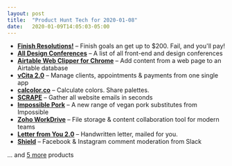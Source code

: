 ```yaml
---
layout: post
title:  "Product Hunt Tech for 2020-01-08"
date:   2020-01-09T14:05:03-05:00
---
```


* **[Finish Resolutions!](https://www.producthunt.com/posts/finish-resolutions?utm_campaign=producthunt-api&utm_medium=api&utm_source=Application%3A+Daily+Digest+RSS+%28ID%3A+3202%29)** – Finish goals an get up to $200. Fail, and you'll pay!
* **[All Design Conferences](https://www.producthunt.com/posts/all-design-conferences?utm_campaign=producthunt-api&utm_medium=api&utm_source=Application%3A+Daily+Digest+RSS+%28ID%3A+3202%29)** – A list of all front-end and design conferences
* **[Airtable Web Clipper for Chrome](https://www.producthunt.com/posts/airtable-web-clipper-for-chrome?utm_campaign=producthunt-api&utm_medium=api&utm_source=Application%3A+Daily+Digest+RSS+%28ID%3A+3202%29)** – Add content from a web page to an Airtable database
* **[vCita 2.0](https://www.producthunt.com/posts/vcita-2-0?utm_campaign=producthunt-api&utm_medium=api&utm_source=Application%3A+Daily+Digest+RSS+%28ID%3A+3202%29)** – Manage clients, appointments & payments from one single app
* **[calcolor.co](https://www.producthunt.com/posts/calcolor-co?utm_campaign=producthunt-api&utm_medium=api&utm_source=Application%3A+Daily+Digest+RSS+%28ID%3A+3202%29)** – Calculate colors. Share palettes.
* **[SCRAPE](https://www.producthunt.com/posts/scrape?utm_campaign=producthunt-api&utm_medium=api&utm_source=Application%3A+Daily+Digest+RSS+%28ID%3A+3202%29)** – Gather all website emails in seconds
* **[Impossible Pork](https://www.producthunt.com/posts/impossible-pork?utm_campaign=producthunt-api&utm_medium=api&utm_source=Application%3A+Daily+Digest+RSS+%28ID%3A+3202%29)** – A new range of vegan pork substitutes from Impossible
* **[Zoho WorkDrive](https://www.producthunt.com/posts/zoho-workdrive?utm_campaign=producthunt-api&utm_medium=api&utm_source=Application%3A+Daily+Digest+RSS+%28ID%3A+3202%29)** – File storage & content collaboration tool for modern teams
* **[Letter from You 2.0](https://www.producthunt.com/posts/letter-from-you-2-0?utm_campaign=producthunt-api&utm_medium=api&utm_source=Application%3A+Daily+Digest+RSS+%28ID%3A+3202%29)** – Handwritten letter, mailed for you.
* **[Shield](https://www.producthunt.com/posts/shield?utm_campaign=producthunt-api&utm_medium=api&utm_source=Application%3A+Daily+Digest+RSS+%28ID%3A+3202%29)** – Facebook & Instagram comment moderation from Slack

… and [5 more](https://www.producthunt.com/tech) products